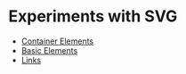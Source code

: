 # Experiments with SVG

- [Container Elements](01-container-elements/README.md)
- [Basic Elements](02-basic-elements/README.md)
- [Links](Links.md)